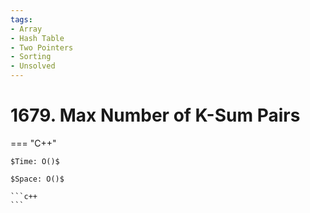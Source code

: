 ```yaml
---
tags:
- Array
- Hash Table
- Two Pointers
- Sorting
- Unsolved
---
```



# 1679. Max Number of K-Sum Pairs

=== "C++"

    $Time: O()$

    $Space: O()$

    ```c++
    ```